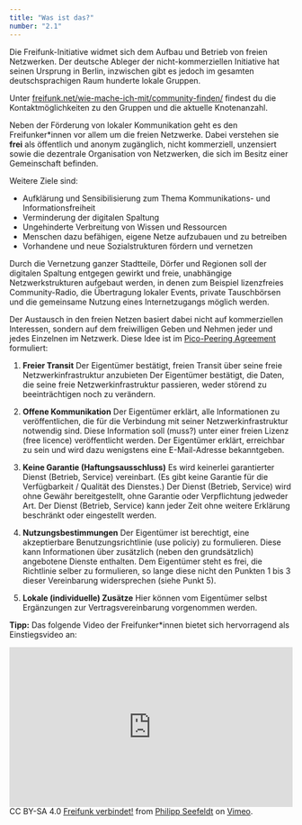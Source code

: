 ```yaml
---
title: "Was ist das?"
number: "2.1"
---
```

Die Freifunk-Initiative widmet sich dem Aufbau und Betrieb von freien Netzwerken. Der deutsche Ableger der nicht-kommerziellen Initiative hat seinen Ursprung in Berlin, inzwischen gibt es jedoch im gesamten deutschsprachigen Raum hunderte lokale Gruppen.

Unter [freifunk.net/wie-mache-ich-mit/community-finden/](https://freifunk.net/wie-mache-ich-mit/community-finden/) findest du die Kontaktmöglichkeiten zu den Gruppen und die aktuelle Knotenanzahl.

Neben der Förderung von lokaler Kommunikation geht es den Freifunker\*innen vor allem um die freien Netzwerke. Dabei verstehen sie **frei** als öffentlich und anonym zugänglich, nicht kommerziell, unzensiert sowie die dezentrale Organisation von Netzwerken, die sich im Besitz einer Gemeinschaft befinden.

Weitere Ziele sind:
 * Aufklärung und Sensibilisierung zum Thema Kommunikations- und Informationsfreiheit
 * Verminderung der digitalen Spaltung
 * Ungehinderte Verbreitung von Wissen und Ressourcen
 * Menschen dazu befähigen, eigene Netze aufzubauen und zu betreiben
 * Vorhandene und neue Sozialstrukturen fördern und vernetzen

Durch die Vernetzung ganzer Stadtteile, Dörfer und Regionen soll der digitalen Spaltung entgegen gewirkt und freie, unabhängige Netzwerkstrukturen aufgebaut werden, in denen zum Beispiel lizenzfreies Community-Radio, die Übertragung lokaler Events, private Tauschbörsen und die gemeinsame Nutzung eines Internetzugangs möglich werden.

Der Austausch in den freien Netzen basiert dabei nicht auf kommerziellen Interessen, sondern auf dem freiwilligen Geben und Nehmen jeder und jedes Einzelnen im Netzwerk. Diese Idee ist im [Pico-Peering Agreement](https://wiki.freifunk.net/Pico_Peering_Agreement) formuliert:

1. **Freier Transit**
Der Eigentümer bestätigt, freien Transit über seine freie Netzwerkinfrastruktur anzubieten
Der Eigentümer bestätigt, die Daten, die seine freie Netzwerkinfrastruktur passieren, weder störend zu beeinträchtigen noch zu verändern.

2. **Offene Kommunikation**
Der Eigentümer erklärt, alle Informationen zu veröffentlichen, die für die Verbindung mit seiner Netzwerkinfrastruktur notwendig sind.
Diese Information soll (muss?) unter einer freien Lizenz (free licence) veröffentlicht werden.
Der Eigentümer erklärt, erreichbar zu sein und wird dazu wenigstens eine E-Mail-Adresse bekanntgeben.

3. **Keine Garantie (Haftungsausschluss)**
Es wird keinerlei garantierter Dienst (Betrieb, Service) vereinbart. (Es gibt keine Garantie für die Verfügbarkeit / Qualität des Dienstes.)
Der Dienst (Betrieb, Service) wird ohne Gewähr bereitgestellt, ohne Garantie oder Verpflichtung jedweder Art.
Der Dienst (Betrieb, Service) kann jeder Zeit ohne weitere Erklärung beschränkt oder eingestellt werden.

4. **Nutzungsbestimmungen**
Der Eigentümer ist berechtigt, eine akzeptierbare Benutzungsrichtlinie (use policiy) zu formulieren.
Diese kann Informationen über zusätzlich (neben den grundsätzlich) angebotene Dienste enthalten.
Dem Eigentümer steht es frei, die Richtlinie selber zu formulieren, so lange diese nicht den Punkten 1 bis 3 dieser Vereinbarung widersprechen (siehe Punkt 5).

5. **Lokale (individuelle) Zusätze**
Hier können vom Eigentümer selbst Ergänzungen zur Vertragsvereinbarung vorgenommen werden.

**Tipp:** Das folgende Video der Freifunker\*innen bietet sich hervorragend als Einstiegsvideo an:

<div style="padding:56.25% 0 0 0;position:relative;">
	<iframe src="https://player.vimeo.com/video/64814620" style="position:absolute;top:0;left:0;width:100%;height:100%;" frameborder="0" webkitallowfullscreen mozallowfullscreen allowfullscreen></iframe>
</div>

<div class = "caption">
	CC BY-SA 4.0 <a href="https://vimeo.com/64814620">Freifunk verbindet!</a> from <a href="https://vimeo.com/kosmonautensofa">Philipp Seefeldt</a> on <a href="https://vimeo.com">Vimeo</a>.
</div>

<script src="https://player.vimeo.com/api/player.js"></script>